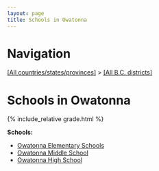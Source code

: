 ```yaml
---
layout: page
title: Schools in Owatonna
---
```

# Navigation

[[All countries/states/provinces]](../..) > [[All B.C. districts]](..)

# Schools in Owatonna

{% include_relative grade.html %}

**Schools:**

- [Owatonna Elementary Schools](Owatonna_Elementary_Schools.md)
- [Owatonna Middle School](Owatonna_Middle_School.md)
- [Owatonna High School](Owatonna_High_School.md)
